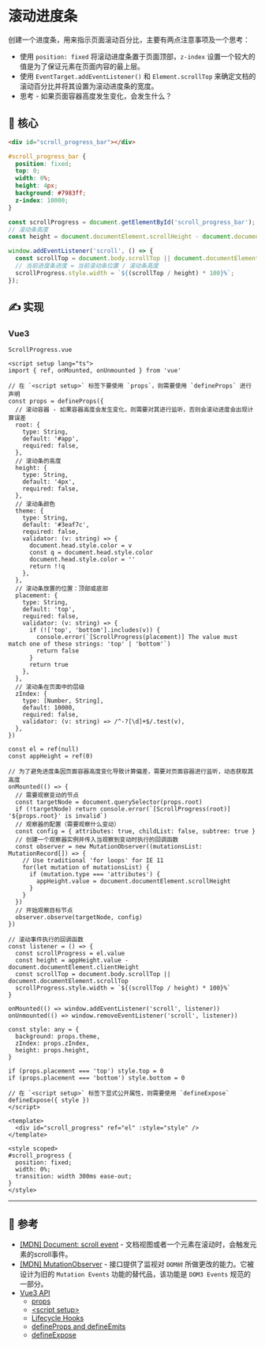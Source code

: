 # 滚动进度条

创建一个进度条，用来指示页面滚动百分比，主要有两点注意事项及一个思考：

- 使用 `position: fixed` 将滚动进度条置于页面顶部，`z-index` 设置一个较大的值是为了保证元素在页面内容的最上层。
- 使用 `EventTarget.addEventListener()` 和 `Element.scrollTop` 来确定文档的滚动百分比并将其设置为滚动进度条的宽度。
- 思考 - 如果页面容器高度发生变化，会发生什么？

## 💠 核心

```html
<div id="scroll_progress_bar"></div>
```

```css
#scroll_progress_bar {
  position: fixed;
  top: 0;
  width: 0%;
  height: 4px;
  background: #7983ff;
  z-index: 10000;
}
```

```js
const scrollProgress = document.getElementById('scroll_progress_bar');
// 滚动条高度
const height = document.documentElement.scrollHeight - document.documentElement.clientHeight;

window.addEventListener('scroll', () => {
  const scrollTop = document.body.scrollTop || document.documentElement.scrollTop;
  // 当前进度条进度 = 当前滚动条位置 / 滚动条高度
  scrollProgress.style.width = `${(scrollTop / height) * 100}%`;
});
```

## ✍️ 实现

### Vue3

`ScrollProgress.vue`

```vue
<script setup lang="ts">
import { ref, onMounted, onUnmounted } from 'vue'

// 在 `<script setup>` 标签下要使用 `props`，则需要使用 `defineProps` 进行声明
const props = defineProps({
  // 滚动容器 - 如果容器高度会发生变化，则需要对其进行监听，否则会滚动进度会出现计算误差
  root: {
    type: String,
    default: '#app',
    required: false,
  },
  // 滚动条的高度
  height: {
    type: String,
    default: '4px',
    required: false,
  },
  // 滚动条颜色
  theme: {
    type: String,
    default: '#3eaf7c',
    required: false,
    validator: (v: string) => {
      document.head.style.color = v
      const q = document.head.style.color
      document.head.style.color = ''
      return !!q
    },
  },
  // 滚动条放置的位置：顶部或底部
  placement: {
    type: String,
    default: 'top',
    required: false,
    validator: (v: string) => {
      if (!['top', 'bottom'].includes(v)) {
        console.error(`[ScrollProgress(placement)] The value must match one of these strings: 'top' | 'bottom'`)
        return false
      }
      return true
    },
  },
  // 滚动条在页面中的层级
  zIndex: {
    type: [Number, String],
    default: 10000,
    required: false,
    validator: (v: string) => /^-?[\d]+$/.test(v),
  },
})

const el = ref(null)
const appHeight = ref(0)

// 为了避免进度条因页面容器高度变化导致计算偏差，需要对页面容器进行监听，动态获取其高度
onMounted(() => {
  // 需要观察变动的节点
  const targetNode = document.querySelector(props.root)
  if (!targetNode) return console.error(`[ScrollProgress(root)] '${props.root}' is invalid`)
  // 观察器的配置（需要观察什么变动）
  const config = { attributes: true, childList: false, subtree: true }
  // 创建一个观察器实例并传入当观察到变动时执行的回调函数
  const observer = new MutationObserver((mutationsList: MutationRecord[]) => {
    // Use traditional 'for loops' for IE 11
    for(let mutation of mutationsList) {
      if (mutation.type === 'attributes') {
        appHeight.value = document.documentElement.scrollHeight
      }
    }
  })
  // 开始观察目标节点
  observer.observe(targetNode, config)
})

// 滚动事件执行的回调函数
const listener = () => {
  const scrollProgress = el.value
  const height = appHeight.value - document.documentElement.clientHeight
  const scrollTop = document.body.scrollTop || document.documentElement.scrollTop
  scrollProgress.style.width = `${(scrollTop / height) * 100}%`
}

onMounted(() => window.addEventListener('scroll', listener))
onUnmounted(() => window.removeEventListener('scroll', listener))

const style: any = {
  background: props.theme,
  zIndex: props.zIndex,
  height: props.height,
}

if (props.placement === 'top') style.top = 0
if (props.placement === 'bottom') style.bottom = 0

// 在 `<script setup>` 标签下显式公开属性，则需要使用 `defineExpose`
defineExpose({ style })
</script>

<template>
  <div id="scroll_progress" ref="el" :style="style" />
</template>

<style scoped>
#scroll_progress {
  position: fixed;
  width: 0%;
  transition: width 300ms ease-out;
}
</style>
```

---

## 🔗 参考

- [[MDN] Document: scroll event](https://developer.mozilla.org/zh-CN/docs/Web/API/Document/scroll_event) - 文档视图或者一个元素在滚动时，会触发元素的scroll事件。
- [[MDN] MutationObserver](https://developer.mozilla.org/zh-CN/docs/Web/API/MutationObserver) - 接口提供了监视对 `DOM树` 所做更改的能力。它被设计为旧的 `Mutation Events` 功能的替代品，该功能是 `DOM3 Events` 规范的一部分。
- [Vue3 API](https://v3.vuejs.org/)
  - [props](https://v3.vuejs.org/api/options-data.html#props)
  - [\<script setup\>](https://v3.vuejs.org/api/sfc-script-setup.html#basic-syntax)
  - [Lifecycle Hooks](https://v3.vuejs.org/api/composition-api.html#lifecycle-hooks)
  - [defineProps and defineEmits](https://v3.vuejs.org/api/sfc-script-setup.html#defineprops-and-defineemits)
  - [defineExpose](https://v3.vuejs.org/api/sfc-script-setup.html#defineexpose)
